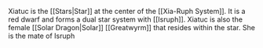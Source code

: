 Xiatuc is the [[Stars|Star]] at the center of the [[Xia-Ruph System]]. It is a red dwarf and forms a dual star system with [[Isruph]]. Xiatuc is also the female [[Solar Dragon|Solar]] [[Greatwyrm]] that resides within the star. She is the mate of Isruph